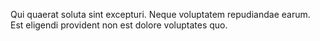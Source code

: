 Qui quaerat soluta sint excepturi. Neque voluptatem repudiandae earum. Est eligendi provident non est dolore voluptates quo.